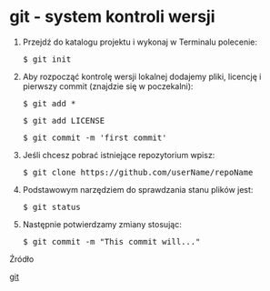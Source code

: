 <h1>
  git - system kontroli wersji
</h1>

<ol>
  <li>
    Przejdź do katalogu projektu i wykonaj w Terminalu polecenie:
    <pre>$ git init</pre>
  </li>
  <li>
    Aby rozpocząć kontrolę wersji lokalnej dodajemy pliki, licencję i pierwszy commit (znajdzie się w poczekalni):
    <pre>$ git add *</pre>
    <pre>$ git add LICENSE</pre>
    <pre>$ git commit -m 'first commit'</pre>
  </li>
  <li>
    Jeśli chcesz pobrać istniejące repozytorium wpisz:
  <pre>$ git clone https://github.com/userName/repoName</pre>
  </li>
  <li>
    Podstawowym narzędziem do sprawdzania stanu plików jest:
    <pre>$ git status</pre>
  </li>
  <li>
    Następnie potwierdzamy zmiany stosując:
    <pre>$ git commit -m "This commit will..."</pre>
  </li>
</ol>

<footer>
  <p>Źródło</p>
  <a href="https://git-scm.com/">
    git
  </a>
</footer>
